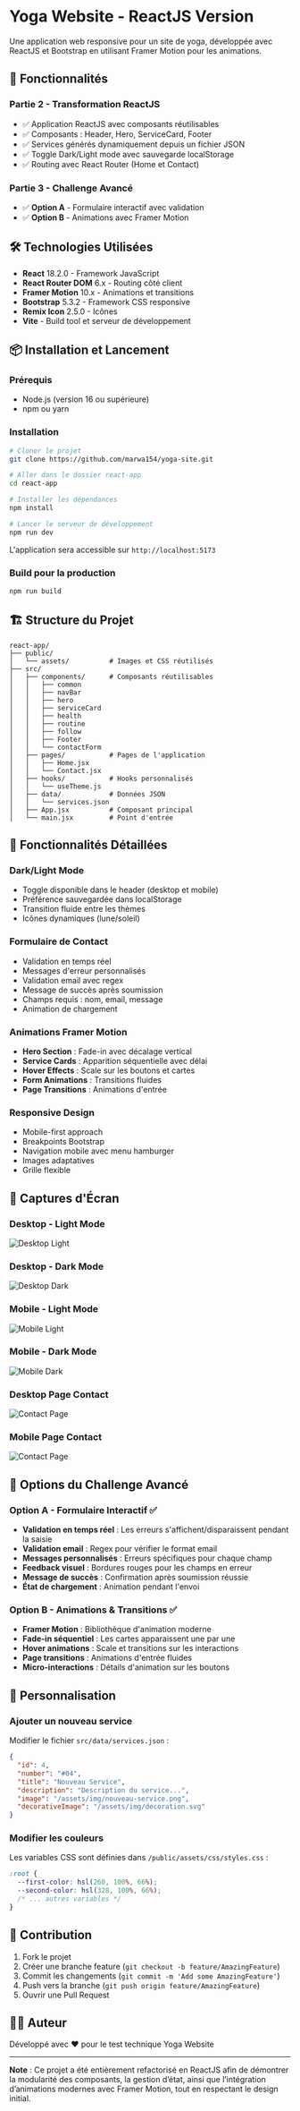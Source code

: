 # Yoga Website - ReactJS Version

Une application web responsive pour un site de yoga, développée avec ReactJS et Bootstrap en utilisant Framer Motion pour les animations.

## 🚀 Fonctionnalités

### Partie 2 - Transformation ReactJS
- ✅ Application ReactJS avec composants réutilisables
- ✅ Composants : Header, Hero, ServiceCard, Footer
- ✅ Services générés dynamiquement depuis un fichier JSON
- ✅ Toggle Dark/Light mode avec sauvegarde localStorage
- ✅ Routing avec React Router (Home et Contact)

### Partie 3 - Challenge Avancé
- ✅ **Option A** - Formulaire interactif avec validation
- ✅ **Option B** - Animations avec Framer Motion

## 🛠️ Technologies Utilisées

- **React** 18.2.0 - Framework JavaScript
- **React Router DOM** 6.x - Routing côté client
- **Framer Motion** 10.x - Animations et transitions
- **Bootstrap** 5.3.2 - Framework CSS responsive
- **Remix Icon** 2.5.0 - Icônes
- **Vite** - Build tool et serveur de développement

## 📦 Installation et Lancement

### Prérequis
- Node.js (version 16 ou supérieure)
- npm ou yarn

### Installation
```bash
# Cloner le projet
git clone https://github.com/marwa154/yoga-site.git

# Aller dans le dossier react-app
cd react-app

# Installer les dépendances
npm install

# Lancer le serveur de développement
npm run dev
```

L'application sera accessible sur `http://localhost:5173`

### Build pour la production
```bash
npm run build
```

## 🏗️ Structure du Projet

```
react-app/
├── public/
│   └── assets/          # Images et CSS réutilisés
├── src/
│   ├── components/      # Composants réutilisables
│   │   ├── common
│   │   ├── navBar
│   │   ├── hero
│   │   ├── serviceCard
│   │   ├── health
│   │   ├── routine
│   │   ├── follow
│   │   ├── Footer
│   │   └── contactForm
│   ├── pages/           # Pages de l'application
│   │   ├── Home.jsx
│   │   └── Contact.jsx
│   ├── hooks/           # Hooks personnalisés
│   │   └── useTheme.js
│   ├── data/            # Données JSON
│   │   └── services.json
│   ├── App.jsx          # Composant principal
│   └── main.jsx         # Point d'entrée
```

## 🎨 Fonctionnalités Détaillées

### Dark/Light Mode
- Toggle disponible dans le header (desktop et mobile)
- Préférence sauvegardée dans localStorage
- Transition fluide entre les thèmes
- Icônes dynamiques (lune/soleil)

### Formulaire de Contact
- Validation en temps réel
- Messages d'erreur personnalisés
- Validation email avec regex
- Message de succès après soumission
- Champs requis : nom, email, message
- Animation de chargement

### Animations Framer Motion
- **Hero Section** : Fade-in avec décalage vertical
- **Service Cards** : Apparition séquentielle avec délai
- **Hover Effects** : Scale sur les boutons et cartes
- **Form Animations** : Transitions fluides
- **Page Transitions** : Animations d'entrée

### Responsive Design
- Mobile-first approach
- Breakpoints Bootstrap
- Navigation mobile avec menu hamburger
- Images adaptatives
- Grille flexible

## 📱 Captures d'Écran

### Desktop - Light Mode
![Desktop Light](screenshots/desktop-light.jpeg)

### Desktop - Dark Mode
![Desktop Dark](screenshots/desktop-dark.jpeg)

### Mobile - Light Mode
![Mobile Light](screenshots/mobile-light.jpeg)

### Mobile - Dark Mode
![Mobile Dark](screenshots/mobile-dark.jpeg)

### Desktop Page Contact
![Contact Page](screenshots/contact-page-desktop.jpeg)

### Mobile Page Contact
![Contact Page](screenshots/contact-page.jpeg)

## 🎯 Options du Challenge Avancé

### Option A - Formulaire Interactif ✅
- **Validation en temps réel** : Les erreurs s'affichent/disparaissent pendant la saisie
- **Validation email** : Regex pour vérifier le format email
- **Messages personnalisés** : Erreurs spécifiques pour chaque champ
- **Feedback visuel** : Bordures rouges pour les champs en erreur
- **Message de succès** : Confirmation après soumission réussie
- **État de chargement** : Animation pendant l'envoi

### Option B - Animations & Transitions ✅
- **Framer Motion** : Bibliothèque d'animation moderne
- **Fade-in séquentiel** : Les cartes apparaissent une par une
- **Hover animations** : Scale et transitions sur les interactions
- **Page transitions** : Animations d'entrée fluides
- **Micro-interactions** : Détails d'animation sur les boutons

## 🔧 Personnalisation

### Ajouter un nouveau service
Modifier le fichier `src/data/services.json` :
```json
{
  "id": 4,
  "number": "#04",
  "title": "Nouveau Service",
  "description": "Description du service...",
  "image": "/assets/img/nouveau-service.png",
  "decorativeImage": "/assets/img/decoration.svg"
}
```

### Modifier les couleurs
Les variables CSS sont définies dans `/public/assets/css/styles.css` :
```css
:root {
  --first-color: hsl(260, 100%, 66%);
  --second-color: hsl(328, 100%, 66%);
  /* ... autres variables */
}
```

## 🤝 Contribution

1. Fork le projet
2. Créer une branche feature (`git checkout -b feature/AmazingFeature`)
3. Commit les changements (`git commit -m 'Add some AmazingFeature'`)
4. Push vers la branche (`git push origin feature/AmazingFeature`)
5. Ouvrir une Pull Request


## 👨‍💻 Auteur

Développé avec ❤️ pour le test technique Yoga Website

---

**Note** : Ce projet a été entièrement refactorisé en ReactJS afin de démontrer la modularité des composants, la gestion d’état, ainsi que l’intégration d’animations modernes avec Framer Motion, tout en respectant le design initial.
